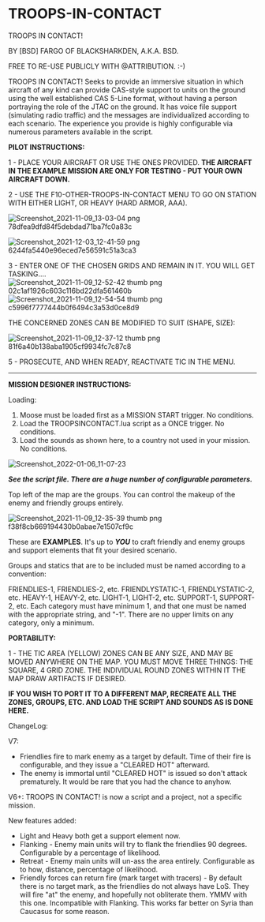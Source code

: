 # TROOPS-IN-CONTACT

TROOPS IN CONTACT! 

BY [BSD] FARGO OF BLACKSHARKDEN,  A.K.A. BSD.

FREE TO RE-USE PUBLICLY WITH @ATTRIBUTION. :-)

TROOPS IN CONTACT! Seeks to provide an immersive situation in which aircraft of any kind can provide CAS-style support to units on the ground using the well established CAS 5-Line format, without having a person portraying the role of the JTAC on the ground. It has voice file support (simulating radio traffic) and the messages are individualized according to each scenario. The experience you provide is highly configurable via numerous parameters available in the script.

**PILOT INSTRUCTIONS:**

1 - PLACE YOUR AIRCRAFT OR USE THE ONES PROVIDED. **THE AIRCRAFT IN THE EXAMPLE MISSION ARE ONLY FOR TESTING - PUT YOUR OWN AIRCRAFT DOWN.**

2 - USE THE F10-OTHER-TROOPS-IN-CONTACT MENU TO GO ON STATION WITH EITHER LIGHT, OR HEAVY (HARD ARMOR, AAA).

![Screenshot_2021-11-09_13-03-04 png 78dfea9dfd84f5debdad71ba7fc0a83c](https://user-images.githubusercontent.com/32640017/145649298-2674d636-79d9-4506-874b-143fc1a10e06.png)


![Screenshot_2021-12-03_12-41-59 png 6244fa5440e96eced7e56591c51a3ca3](https://user-images.githubusercontent.com/32640017/145649309-68a8519a-51a4-4d2e-a3ad-f51434cdb4c8.png)


3 - ENTER ONE OF THE CHOSEN GRIDS AND REMAIN IN IT. YOU WILL GET TASKING....
![Screenshot_2021-11-09_12-52-42 thumb png 02c1af1926c603c116bd22dfa561460b](https://user-images.githubusercontent.com/32640017/145649380-94d8ffbb-f5e2-481d-95d5-32ede82f5285.png)
![Screenshot_2021-11-09_12-54-54 thumb png c5996f7777444b0f6494c3a53d0ce8d9](https://user-images.githubusercontent.com/32640017/145649388-0463af62-aff7-482a-9a52-7cd0834e6f84.png)

THE CONCERNED ZONES CAN BE MODIFIED TO SUIT (SHAPE, SIZE):

![Screenshot_2021-11-09_12-37-12 thumb png 81f6a40b138aba1905cf9934fc7c87c8](https://user-images.githubusercontent.com/32640017/145649470-e7b831c3-8978-4f35-ad2e-0049c975aa38.png)

5 - PROSECUTE, AND WHEN READY, REACTIVATE TIC IN THE MENU.

---------------------------------------------------

**MISSION DESIGNER INSTRUCTIONS:**

Loading:

1. Moose must be loaded first as a MISSION START trigger. No conditions.
2. Load the TROOPSINCONTACT.lua script as a ONCE trigger. No conditions.
3. Load the sounds as shown here, to a country not used in your mission. No conditions.


![Screenshot_2022-01-06_11-07-23](https://user-images.githubusercontent.com/32640017/148422097-42d3855a-a488-4541-ad75-fb187d9a7fe8.png)


***See the script file. There are a huge number of configurable parameters.***

Top left of the map are the groups. You can control the makeup of the enemy and friendly groups entirely.

![Screenshot_2021-11-09_12-35-39 thumb png f38f8cb669194430b0abae7e1507cf9c](https://user-images.githubusercontent.com/32640017/145649572-b3118cb2-5fe0-458f-9f49-1551401e0525.png)

These are **EXAMPLES**.  It's up to **_YOU_** to craft friendly and enemy groups and support elements that fit your desired scenario.

Groups and statics that are to be included must be named according to a convention:

FRIENDLIES-1, FRIENDLIES-2, etc.
FRIENDLYSTATIC-1, FRIENDLYSTATIC-2, etc.
HEAVY-1, HEAVY-2, etc.
LIGHT-1, LIGHT-2, etc.
SUPPORT-1, SUPPORT-2, etc.
 Each category must have minimum 1, and that one must be named with the appropriate string, and "-1". There are no upper limits on any category, only a minimum.


**PORTABILITY:**

1 - THE TIC AREA (YELLOW)  ZONES CAN BE ANY SIZE, AND MAY BE MOVED ANYWHERE ON THE MAP. YOU MUST MOVE THREE THINGS:
THE SQUARE, 4 GRID ZONE. 
THE INDIVIDUAL ROUND ZONES WITHIN IT
THE MAP DRAW ARTIFACTS IF DESIRED.

**IF YOU WISH TO PORT IT TO A DIFFERENT MAP, RECREATE ALL THE ZONES, GROUPS, ETC. AND LOAD THE SCRIPT AND SOUNDS AS IS DONE HERE.**

ChangeLog:

V7: 

- Friendlies fire to mark enemy as a target by default. Time of their fire is configurable, and they issue a "CLEARED HOT" afterward. 
- The enemy is immortal until "CLEARED HOT" is issued so don't attack prematurely. It would be rare that you had the chance to anyhow.

V6+: TROOPS IN CONTACT! is now a script and a project, not a specific mission.

New features added:
- Light and Heavy both get a support element now. 
- Flanking - Enemy main units will try to flank the friendlies 90 degrees. Configurable by a percentage of likelihood.
- Retreat - Enemy main units will un-ass the area entirely. Configurable as to how, distance, percentage of likelihood.
- Friendly forces can return fire (mark target with tracers) - By default there is no target mark, as the friendlies do not always have LoS. They will fire "at" the enemy, and hopefully not obliterate them. YMMV with this one. Incompatible with Flanking. This works far better on Syria than Caucasus for some reason.

